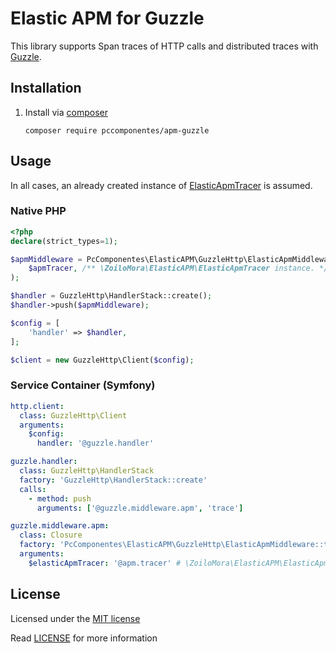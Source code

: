 # Elastic APM for Guzzle

This library supports Span traces of HTTP calls and distributed traces with [Guzzle](https://github.com/guzzle/guzzle).

## Installation

1) Install via [composer](https://getcomposer.org/)

    ```shell script
    composer require pccomponentes/apm-guzzle
    ```

## Usage

In all cases, an already created instance of [ElasticApmTracer](https://github.com/zoilomora/elastic-apm-agent-php) is assumed.

### Native PHP

```php
<?php
declare(strict_types=1);

$apmMiddleware = PcComponentes\ElasticAPM\GuzzleHttp\ElasticApmMiddleware::trace(
    $apmTracer, /** \ZoiloMora\ElasticAPM\ElasticApmTracer instance. */
);

$handler = GuzzleHttp\HandlerStack::create();
$handler->push($apmMiddleware);

$config = [
    'handler' => $handler,
];

$client = new GuzzleHttp\Client($config);
```

### Service Container (Symfony)

```yaml
http.client:
  class: GuzzleHttp\Client
  arguments:
    $config:
      handler: '@guzzle.handler'

guzzle.handler:
  class: GuzzleHttp\HandlerStack
  factory: 'GuzzleHttp\HandlerStack::create'
  calls:
    - method: push
      arguments: ['@guzzle.middleware.apm', 'trace']

guzzle.middleware.apm:
  class: Closure
  factory: 'PcComponentes\ElasticAPM\GuzzleHttp\ElasticApmMiddleware::trace'
  arguments:
    $elasticApmTracer: '@apm.tracer' # \ZoiloMora\ElasticAPM\ElasticApmTracer instance.
```

## License
Licensed under the [MIT license](http://opensource.org/licenses/MIT)

Read [LICENSE](LICENSE) for more information
